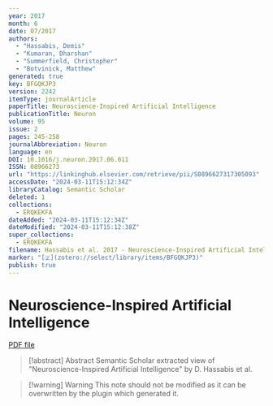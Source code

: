 ```yaml
---
year: 2017
month: 6
date: 07/2017
authors:
  - "Hassabis, Demis"
  - "Kumaran, Dharshan"
  - "Summerfield, Christopher"
  - "Botvinick, Matthew"
generated: true
key: BFGQKJP3
version: 2242
itemType: journalArticle
paperTitle: Neuroscience-Inspired Artificial Intelligence
publicationTitle: Neuron
volume: 95
issue: 2
pages: 245-258
journalAbbreviation: Neuron
language: en
DOI: 10.1016/j.neuron.2017.06.011
ISSN: 08966273
url: "https://linkinghub.elsevier.com/retrieve/pii/S0896627317305093"
accessDate: "2024-03-11T15:12:34Z"
libraryCatalog: Semantic Scholar
deleted: 1
collections:
  - ERQKEKFA
dateAdded: "2024-03-11T15:12:34Z"
dateModified: "2024-03-11T15:12:38Z"
super_collections:
  - ERQKEKFA
filename: Hassabis et al. 2017 - Neuroscience-Inspired Artificial Intelligence.pdf
marker: "[🇿](zotero://select/library/items/BFGQKJP3)"
publish: true
---
```

# Neuroscience-Inspired Artificial Intelligence

[PDF file](/Papers/PDFs/Hassabis%20et%20al.%202017%20-%20Neuroscience-Inspired%20Artificial%20Intelligence.pdf)

> [!abstract] Abstract
> Semantic Scholar extracted view of "Neuroscience-Inspired Artificial Intelligence" by D. Hassabis et al.

>[!warning] Warning
> This note should not be modified as it can be overwritten by the plugin which generated it.

